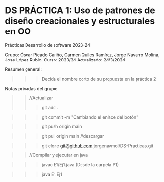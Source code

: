 # DS PRÁCTICA 1: Uso de patrones de diseño creacionales y estructurales en OO
Prácticas Desarrollo de software 2023-24 

Grupo: Óscar Picado Cariño, Carmen Quiles Ramírez, Jorge Navarro Molina, Jose López Rubio.  Curso: 2023/24 
Actualizado: 24/3/2024

Resumen general: 
>>> Decida el nombre corto de su propuesta en la práctica 2 


Notas privadas del grupo:
>>//Actualizar
>>>git add . 

>>>git commit -m "Cambiando el enlace del botón"

>>>git push origin main

>>>git pull origin main //descargar

>>>git clone git@github.com:jorgenavmol/DS-Practicas.git

>>//Compilar y ejecutar en java

>>>javac E1/Ej1.java (Desde la carpeta P1)

>>>java E1.Ej1




